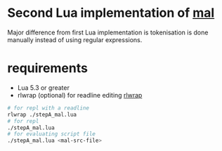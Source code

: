 # Second Lua implementation of [mal](https://github.com/kanaka/mal)
Major difference from first Lua implementation is tokenisation is done manually instead of using regular expressions.

# requirements
* Lua 5.3 or greater
* rlwrap (optional) for readline editing [rlwrap](https://github.com/hanslub42/rlwrap)
```sh
# for repl with a readline
rlwrap ./stepA_mal.lua
# for repl
./stepA_mal.lua
# for evaluating script file
./stepA_mal.lua <mal-src-file>
```
